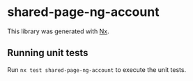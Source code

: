 # shared-page-ng-account

This library was generated with [Nx](https://nx.dev).

## Running unit tests

Run `nx test shared-page-ng-account` to execute the unit tests.
